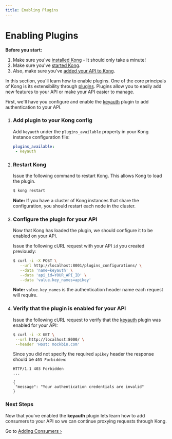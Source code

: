 ```yaml
---
title: Enabling Plugins
---
```


# Enabling Plugins

<div class="alert alert-warning">
  <strong>Before you start:</strong>
  <ol>
    <li>Make sure you've <a href="/download">installed Kong</a> - It should only take a minute!</li>
    <li>Make sure you've <a href="/docs/{{page.kong_version}}/getting-started/quickstart">started Kong</a>.</li>
    <li>Also, make sure you've <a href="/docs/{{page.kong_version}}/getting-started/adding-your-api">added your API to Kong</a>.</li>
  </ol>
</div>

In this section, you'll learn how to enable plugins. One of the core principals of Kong is its extensibility through [plugins][plugins]. Plugins allow you to easily add new features to your API or make your API easier to manage.

First, we'll have you configure and enable the [keyauth][keyauth] plugin to add authentication to your API.

1. ### Add plugin to your Kong config

    Add `keyauth` under the `plugins_available` property in your Kong instance configuration file:

    ```yaml
    plugins_available:
     - keyauth
    ```

2. ### Restart Kong

    Issue the following command to restart Kong. This allows Kong to load the plugin.

    ```bash
    $ kong restart
    ```

    **Note:** If you have a cluster of Kong instances that share the configuration, you should restart each node in the cluster.

3. ### Configure the plugin for your API

    Now that Kong has loaded the plugin, we should configure it to be enabled on your API.

    Issue the following cURL request with your API `id` you created previously:

    ```bash
    $ curl -i -X POST \
       --url http://localhost:8001/plugins_configurations/ \
       --data 'name=keyauth' \
       --data 'api_id=YOUR_API_ID' \
       --data 'value.key_names=apikey'
    ```

    **Note:** `value.key_names` is the authentication header name each request will require.

4. ### Verify that the plugin is enabled for your API

    Issue the following cURL request to verify that the [keyauth][keyauth] plugin was enabled for your API:

    ```bash
    $ curl -i -X GET \
     --url http://localhost:8000/ \
     --header 'Host: mockbin.com'
    ```

    Since you did not specify the required `apikey` header the response should be `403 Forbidden`:

    ```http
    HTTP/1.1 403 Forbidden
    ...

    {
     "message": "Your authentication credentials are invalid"
    }
    ```

### Next Steps

Now that you've enabled the **keyauth** plugin lets learn how to add consumers to your API so we can continue proxying requests through Kong.

Go to [Adding Consumers &rsaquo;][adding-consumers]

[mockbin]: https://mockbin.com
[CLI]: /docs/{{page.kong_version}}/cli
[API]: /docs/{{page.kong_version}}/api
[keyauth]: /plugins/keyauth
[install]: /download
[plugins]: /plugins
[configuration]: /download
[migrations]: /docs/{{page.kong_version}}/migrations
[quickstart]: /docs/{{page.kong_version}}/getting-started/quickstart
[enabling-plugins]: /docs/{{page.kong_version}}/getting-started/enabling-plugins
[adding-consumers]: /docs/{{page.kong_version}}/getting-started/adding-consumers
